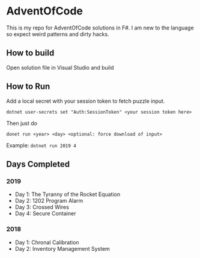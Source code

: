 # AdventOfCode

This is my repo for AdventOfCode solutions in F#. I am  new to the language so expect weird patterns and dirty hacks. 

## How to build

Open solution file in Visual Studio and build

## How to Run

Add a local secret with your session token to fetch puzzle input.

```
dotnet user-secrets set "Auth:SessionToken" <your session token here>
```

Then just do
```
donet run <year> <day> <optional: force download of input>
```

Example: `dotnet run 2019 4`

## Days Completed

### 2019

- Day 1: The Tyranny of the Rocket Equation 
- Day 2: 1202 Program Alarm
- Day 3: Crossed Wires
-  Day 4: Secure Container

### 2018 

- Day 1: Chronal Calibration
- Day 2: Inventory Management System

